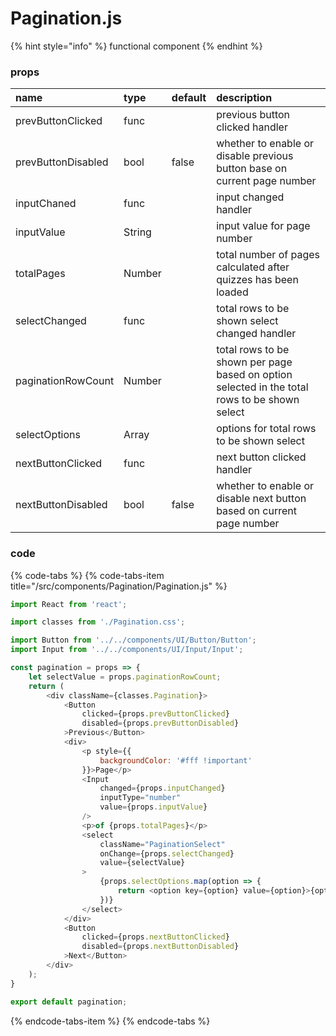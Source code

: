 # Pagination.js

{% hint style="info" %}
functional component
{% endhint %}



### props

| name | type | default | description |
| :--- | :--- | :--- | :--- |
| prevButtonClicked | func |  | previous button clicked handler |
| prevButtonDisabled | bool | false | whether to enable or disable previous button base on current page number |
| inputChaned | func |  | input changed handler |
| inputValue | String |  | input value for page number |
| totalPages | Number |  | total number of pages calculated after quizzes has been loaded |
| selectChanged | func |  | total rows to be shown select changed handler |
| paginationRowCount | Number |  | total rows to be shown per page based on option selected in the total rows to be shown select |
| selectOptions | Array |  | options for total rows to be shown select |
| nextButtonClicked | func |  | next button clicked handler |
| nextButtonDisabled | bool | false | whether to enable or disable next button based on current page number |



### code

{% code-tabs %}
{% code-tabs-item title="/src/components/Pagination/Pagination.js" %}
```javascript
import React from 'react';

import classes from './Pagination.css';

import Button from '../../components/UI/Button/Button';
import Input from '../../components/UI/Input/Input';

const pagination = props => {
    let selectValue = props.paginationRowCount;
    return (
        <div className={classes.Pagination}>
            <Button 
                clicked={props.prevButtonClicked} 
                disabled={props.prevButtonDisabled}
            >Previous</Button>
            <div>
                <p style={{
                    backgroundColor: '#fff !important'
                }}>Page</p>
                <Input
                    changed={props.inputChanged}
                    inputType="number"
                    value={props.inputValue}
                />
                <p>of {props.totalPages}</p>
                <select 
                    className="PaginationSelect"
                    onChange={props.selectChanged}
                    value={selectValue}
                >
                    {props.selectOptions.map(option => {
                        return <option key={option} value={option}>{option}</option>
                    })}
                </select>
            </div>
            <Button 
                clicked={props.nextButtonClicked} 
                disabled={props.nextButtonDisabled}
            >Next</Button>
        </div>
    );
}

export default pagination;
```
{% endcode-tabs-item %}
{% endcode-tabs %}





